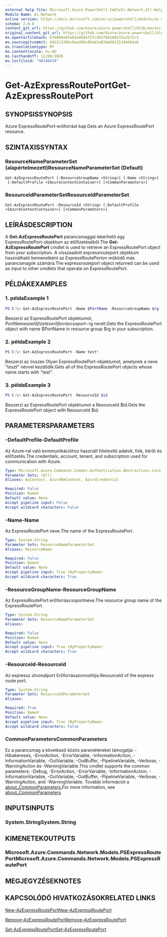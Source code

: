 ```yaml
---
external help file: Microsoft.Azure.PowerShell.Cmdlets.Network.dll-Help.xml
Module Name: Az.Network
online version: https://docs.microsoft.com/en-us/powershell/module/az.network/get-azexpressrouteport
schema: 2.0.0
content_git_url: https://github.com/Azure/azure-powershell/blob/master/src/Network/Network/help/Get-AzExpressRoutePort.md
original_content_git_url: https://github.com/Azure/azure-powershell/blob/master/src/Network/Network/help/Get-AzExpressRoutePort.md
ms.openlocfilehash: 670880a9fa82e4845f37cdb5f0d108533a2b72c5
ms.sourcegitcommit: 04221336bc9eed46c05ed1e828a6811534d4b4ab
ms.translationtype: MT
ms.contentlocale: hu-HU
ms.lasthandoff: 12/08/2020
ms.locfileid: "98346638"
---
```

# <span data-ttu-id="03389-101">Get-AzExpressRoutePort</span><span class="sxs-lookup"><span data-stu-id="03389-101">Get-AzExpressRoutePort</span></span>

## <span data-ttu-id="03389-102">SYNOPSIS</span><span class="sxs-lookup"><span data-stu-id="03389-102">SYNOPSIS</span></span>
<span data-ttu-id="03389-103">Azure ExpressRoutePort-erőforrást kap.</span><span class="sxs-lookup"><span data-stu-id="03389-103">Gets an Azure ExpressRoutePort resource.</span></span>

## <span data-ttu-id="03389-104">SZINTAXIS</span><span class="sxs-lookup"><span data-stu-id="03389-104">SYNTAX</span></span>

### <span data-ttu-id="03389-105">ResourceNameParameterSet (alapértelmezett)</span><span class="sxs-lookup"><span data-stu-id="03389-105">ResourceNameParameterSet (Default)</span></span>
```
Get-AzExpressRoutePort [-ResourceGroupName <String>] [-Name <String>]
 [-DefaultProfile <IAzureContextContainer>] [<CommonParameters>]
```

### <span data-ttu-id="03389-106">ResourceIdParameterSet</span><span class="sxs-lookup"><span data-stu-id="03389-106">ResourceIdParameterSet</span></span>
```
Get-AzExpressRoutePort -ResourceId <String> [-DefaultProfile <IAzureContextContainer>] [<CommonParameters>]
```

## <span data-ttu-id="03389-107">LEÍRÁS</span><span class="sxs-lookup"><span data-stu-id="03389-107">DESCRIPTION</span></span>
<span data-ttu-id="03389-108">A **Get-AzExpressRoutePort** parancsmaggal lekérhető egy ExpressRoutePort-objektum az előfizetéséből.</span><span class="sxs-lookup"><span data-stu-id="03389-108">The **Get-AzExpressRoutePort** cmdlet is used to retrieve an ExpressRoutePort object from your subscription.</span></span> <span data-ttu-id="03389-109">A visszaadott expressrouteport objektum használható bemenetként az ExpressRoutePorton működő más parancsmagok számára.</span><span class="sxs-lookup"><span data-stu-id="03389-109">The expressrouteport object returned can be used as input to other cmdlets that operate on ExpressRoutePort.</span></span>

## <span data-ttu-id="03389-110">PÉLDÁK</span><span class="sxs-lookup"><span data-stu-id="03389-110">EXAMPLES</span></span>

### <span data-ttu-id="03389-111">1. példa</span><span class="sxs-lookup"><span data-stu-id="03389-111">Example 1</span></span>
```powershell
PS C:\> Get-AzExpressRoutePort -Name $PortName -ResourceGroupName $rg
```

<span data-ttu-id="03389-112">Beszerzi az ExpressRoutePort objektumot, $PortName az előfizetés erőforráscsoport-$rg nevét.</span><span class="sxs-lookup"><span data-stu-id="03389-112">Gets the ExpressRoutePort object with name $PortName in resource group $rg in your subscription.</span></span>

### <span data-ttu-id="03389-113">2. példa</span><span class="sxs-lookup"><span data-stu-id="03389-113">Example 2</span></span>
```powershell
PS C:\> Get-AzExpressRoutePort -Name test*
```

<span data-ttu-id="03389-114">Beszerzi az összes Olyan ExpressRoutePort-objektumot, amelynek a neve "teszt" névvel kezdődik.</span><span class="sxs-lookup"><span data-stu-id="03389-114">Gets all of the ExpressRoutePort objects whose name starts with "test".</span></span>

### <span data-ttu-id="03389-115">3. példa</span><span class="sxs-lookup"><span data-stu-id="03389-115">Example 3</span></span>
```powershell
PS C:\> Get-AzExpressRoutePort -ResourceId $id
```

<span data-ttu-id="03389-116">Beszerzi az ExpressRoutePort objektumot a ResourceId $id.</span><span class="sxs-lookup"><span data-stu-id="03389-116">Gets the ExpressRoutePort object with ResourceId $id.</span></span> 

## <span data-ttu-id="03389-117">PARAMETERS</span><span class="sxs-lookup"><span data-stu-id="03389-117">PARAMETERS</span></span>

### <span data-ttu-id="03389-118">-DefaultProfile</span><span class="sxs-lookup"><span data-stu-id="03389-118">-DefaultProfile</span></span>
<span data-ttu-id="03389-119">Az Azure-ral való kommunikációhoz használt hitelesítő adatok, fiók, bérlő és előfizetés.</span><span class="sxs-lookup"><span data-stu-id="03389-119">The credentials, account, tenant, and subscription used for communication with Azure.</span></span>

```yaml
Type: Microsoft.Azure.Commands.Common.Authentication.Abstractions.Core.IAzureContextContainer
Parameter Sets: (All)
Aliases: AzContext, AzureRmContext, AzureCredential

Required: False
Position: Named
Default value: None
Accept pipeline input: False
Accept wildcard characters: False
```

### <span data-ttu-id="03389-120">-Name</span><span class="sxs-lookup"><span data-stu-id="03389-120">-Name</span></span>
<span data-ttu-id="03389-121">Az ExpressRoutePort neve.</span><span class="sxs-lookup"><span data-stu-id="03389-121">The name of the ExpressRoutePort.</span></span>

```yaml
Type: System.String
Parameter Sets: ResourceNameParameterSet
Aliases: ResourceName

Required: False
Position: Named
Default value: None
Accept pipeline input: True (ByPropertyName)
Accept wildcard characters: True
```

### <span data-ttu-id="03389-122">-ResourceGroupName</span><span class="sxs-lookup"><span data-stu-id="03389-122">-ResourceGroupName</span></span>
<span data-ttu-id="03389-123">Az ExpressRoutePort erőforráscsoportneve.</span><span class="sxs-lookup"><span data-stu-id="03389-123">The resource group name of the ExpressRoutePort.</span></span>

```yaml
Type: System.String
Parameter Sets: ResourceNameParameterSet
Aliases:

Required: False
Position: Named
Default value: None
Accept pipeline input: True (ByPropertyName)
Accept wildcard characters: True
```

### <span data-ttu-id="03389-124">-ResourceId</span><span class="sxs-lookup"><span data-stu-id="03389-124">-ResourceId</span></span>
<span data-ttu-id="03389-125">Az expressz útvonalport Erőforrásazonosítója.</span><span class="sxs-lookup"><span data-stu-id="03389-125">ResourceId of the express route port.</span></span>

```yaml
Type: System.String
Parameter Sets: ResourceIdParameterSet
Aliases:

Required: True
Position: Named
Default value: None
Accept pipeline input: True (ByPropertyName)
Accept wildcard characters: False
```

### <span data-ttu-id="03389-126">CommonParameters</span><span class="sxs-lookup"><span data-stu-id="03389-126">CommonParameters</span></span>
<span data-ttu-id="03389-127">Ez a parancsmag a következő közös paramétereket támogatja: -Hibakeresés, -ErrorAction, -ErrorVariable, -InformationAction, -InformationVariable, -OutVariable, -OutBuffer, -PipelineVariable, -Verbose, -WarningAction és -WarningVariable.</span><span class="sxs-lookup"><span data-stu-id="03389-127">This cmdlet supports the common parameters: -Debug, -ErrorAction, -ErrorVariable, -InformationAction, -InformationVariable, -OutVariable, -OutBuffer, -PipelineVariable, -Verbose, -WarningAction, and -WarningVariable.</span></span> <span data-ttu-id="03389-128">További információt a [about_CommonParameters.](http://go.microsoft.com/fwlink/?LinkID=113216)</span><span class="sxs-lookup"><span data-stu-id="03389-128">For more information, see [about_CommonParameters](http://go.microsoft.com/fwlink/?LinkID=113216).</span></span>

## <span data-ttu-id="03389-129">INPUTS</span><span class="sxs-lookup"><span data-stu-id="03389-129">INPUTS</span></span>

### <span data-ttu-id="03389-130">System.String</span><span class="sxs-lookup"><span data-stu-id="03389-130">System.String</span></span>

## <span data-ttu-id="03389-131">KIMENETEK</span><span class="sxs-lookup"><span data-stu-id="03389-131">OUTPUTS</span></span>

### <span data-ttu-id="03389-132">Microsoft.Azure.Commands.Network.Models.PSExpressRoutePort</span><span class="sxs-lookup"><span data-stu-id="03389-132">Microsoft.Azure.Commands.Network.Models.PSExpressRoutePort</span></span>

## <span data-ttu-id="03389-133">MEGJEGYZÉSEK</span><span class="sxs-lookup"><span data-stu-id="03389-133">NOTES</span></span>

## <span data-ttu-id="03389-134">KAPCSOLÓDÓ HIVATKOZÁSOK</span><span class="sxs-lookup"><span data-stu-id="03389-134">RELATED LINKS</span></span>

[<span data-ttu-id="03389-135">New-AzExpressRoutePort</span><span class="sxs-lookup"><span data-stu-id="03389-135">New-AzExpressRoutePort</span></span>](./New-AzExpressRoutePort.md)

[<span data-ttu-id="03389-136">Remove-AzExpressRoutePort</span><span class="sxs-lookup"><span data-stu-id="03389-136">Remove-AzExpressRoutePort</span></span>](./Remove-AzExpressRoutePort.md)

[<span data-ttu-id="03389-137">Set-AzExpressRoutePort</span><span class="sxs-lookup"><span data-stu-id="03389-137">Set-AzExpressRoutePort</span></span>](./Set-AzExpressRoutePort.md)
